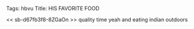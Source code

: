 Tags: hbvu
Title: HIS FAVORITE FOOD
  
<< sb-d67fb3f8-8ZGaOn >> quality time yeah and eating indian outdoors